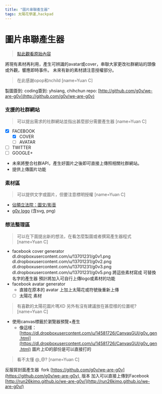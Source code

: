 ```yaml
---
title: "圖片串聯產生器"
tags: 太陽花學運,hackpad
---
```


# 圖片串聯產生器

> [點此觀看原始內容](https://g0v.hackpad.tw/RSScznIhnDF)


將現有素材再利用，產生可辨識的avatar或cover，串聯大家更改社群網站的頭像或外觀，響應即時事件。
未來有新的素材請注意授權部分。
> 在此感謝opop和nchild
> [name=Yuan C]

製圖簽到:
coding簽到: yhsiang, chihchun
repo: [http://github.com/g0v/we-are-g0v](http://github.com/g0v/we-are-g0v)

### 支援的社群網站

> 可以提出需求的社群網站並指出甚麼部分需要產生器
> [name=Yuan C]

- [x] FACEBOOK
    - [x] COVER
    - [ ] AVATAR
- [ ] TWITTER
- [ ] GOOGLE+
- 未來將整合社群API，產生好圖片之後即可直接上傳照相關社群網站。
- 提供上傳圖片功能
### 素材區

> 可以提供文字或圖片，但要注意標明授權
> [name=Yuan C]

- [佔領立法院：圖文/影音](https://g0v.hackpad.tw/PEn9NyJRh2X)
- [g0v logo](https://github.com/g0v/style-guide/tree/master/logo) (含svg, png)

### 想法整理區

> 可以在下面提出新的想法，在看怎麼製圖或者撰寫產生器程式
> [name=Yuan C]

- facebook cover generator
    dl.dropboxusercontent.com/u/13701231/g0v1.png
    dl.dropboxusercontent.com/u/13701231/g0v2.png
    dl.dropboxusercontent.com/u/13701231/g0v3.png
    dl.dropboxusercontent.com/u/13701231/g0v5.png
    將這些素材寫成 可替換名字的產生器
    預計將加入可自行上傳logo或素材的功能
- facebook avatar generator
    - 直接在原本的 avatar 上加上太陽花或符號後重新上傳
    - [ ] 太陽花 素材
> 有喜歡的太陽花圖片嗎XD 另外有沒有建議放在甚麼樣的位置呢?
> [name=Yuan C]

- 使用canvas標籤於瀏覽器預覽+產生
    - 像這樣：[https://dl.dropboxusercontent.com/u/14581726/CanvasGUI/g0v_gen.html](https://dl.dropboxusercontent.com/u/14581726/CanvasGUI/g0v_gen.html)
        圖片上ID的部份是可以直接打的
> 看不太懂 @_@?
> [name=Yuan C]


反服貿封面產生器  fork [https://github.com/g0v/we-are-g0v](https://github.com/g0v/we-are-g0v)  版本
加入可以直接上傳到Facebook
[http://run26kimo.github.io/we-are-g0v/](http://run26kimo.github.io/we-are-g0v/)



